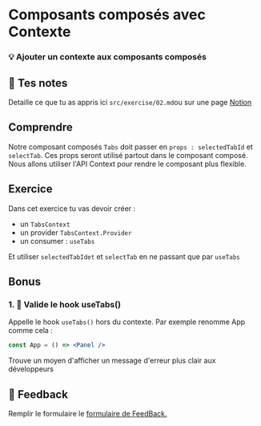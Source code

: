 # Composants composés avec Contexte

### 💡 Ajouter un contexte aux composants composés

## 📝 Tes notes

Detaille ce que tu as appris ici
`src/exercise/02.md`ou sur une page [Notion](https://go.mikecodeur.com/course-notes-template)

## Comprendre

Notre composant composés `Tabs` doit passer en `props : selectedTabId` et
`selectTab`. Ces props seront utilisé partout dans le composant composé. Nous
allons utiliser l'API Context pour rendre le composant plus flexible.

## Exercice

Dans cet exercice tu vas devoir créer :

- un `TabsContext`
- un provider `TabsContext.Provider`
- un consumer : `useTabs`

Et utiliser `selectedTabIdet` et `selectTab` en ne passant que par `useTabs`

## Bonus

### 1. 🚀 Valide le hook useTabs()

Appelle le hook `useTabs()` hors du contexte. Par exemple renomme App comme cela
:

```jsx
const App = () => <Panel />
```

Trouve un moyen d'afficher un message d'erreur plus clair aux développeurs

## 🐜 Feedback

Remplir le formulaire le
[formulaire de FeedBack.](https://go.mikecodeur.com/cours-react-avis?entry.1430994900=React%20Patterns%20Avancés&entry.533578441=02%20Composants%20composés%20avec%20Contexte)
